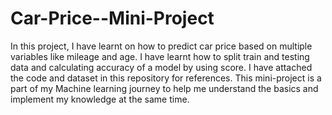 # Car-Price--Mini-Project

In this project, I have learnt on how to predict car price based on multiple variables like mileage and age. I have learnt how to split train and testing data and calculating accuracy of a model by using score. I have attached the code and dataset in this repository for references. This mini-project is a part of my Machine learning journey to help me understand the basics and implement my knowledge at the same time.
